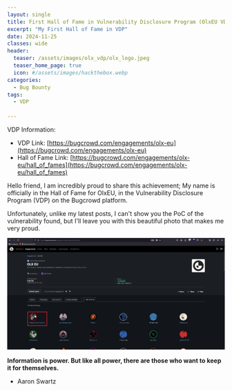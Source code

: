 ```yaml
---
layout: single
title: First Hall of Fame in Vulnerability Disclosure Program (OlxEU VDP)
excerpt: "My First Hall of Fame in VDP"
date: 2024-11-25
classes: wide
header:
  teaser: /assets/images/olx_vdp/olx_logo.jpeg
  teaser_home_page: true
  icon: #/assets/images/hackthebox.webp
categories:
  - Bug Bounty
tags:
  - VDP
  
---
```

VDP Information:
- VDP Link: [https://bugcrowd.com/engagements/olx-eu](https://bugcrowd.com/engagements/olx-eu)
- Hall of Fame Link: [https://bugcrowd.com/engagements/olx-eu/hall_of_fames](https://bugcrowd.com/engagements/olx-eu/hall_of_fames)

Hello friend, I am incredibly proud to share this achievement; My name is officially in the Hall of Fame for OlxEU, in the Vulnerability Disclosure Program (VDP) on the Bugcrowd platform.

Unfortunately, unlike my latest posts, I can't show you the PoC of the vulnerability found, but I'll leave you with this beautiful photo that makes me very proud.

![](/assets/images/olx_vdp/hall_of_fame_olx.png)

<strong>Information is power. But like all power, there are those who want to keep it for themselves.</strong>

- Aaron Swartz

